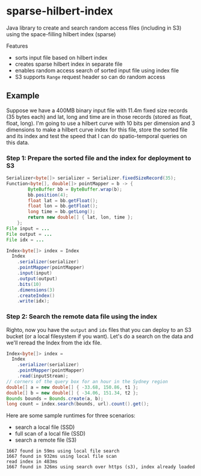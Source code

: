 # sparse-hilbert-index
Java library to create and search random access files (including in S3) using the space-filling hilbert index (sparse) 

Features
* sorts input file based on hilbert index
* creates sparse hilbert index in separate file
* enables random access search of sorted input file using index file
* S3 supports `Range` request header so can do random access

## Example

Suppose we have a 400MB binary input file with 11.4m fixed size records (35 bytes each) and lat, long and time are in those records (stored as float, float, long). I'm going to use a hilbert curve with 10 bits per dimension and 3 dimensions to make a hilbert curve index for this file, store the sorted file and its index and test the speed that I can do spatio-temporal queries on this data.

### Step 1: Prepare the sorted file and the index for deployment to S3

```java
Serializer<byte[]> serializer = Serializer.fixedSizeRecord(35);
Function<byte[], double[]> pointMapper = b -> {
        ByteBuffer bb = ByteBuffer.wrap(b);
        bb.position(4);
        float lat = bb.getFloat();
        float lon = bb.getFloat();
        long time = bb.getLong();
        return new double[] { lat, lon, time };
    };
File input = ...
File output = ...
File idx = ...

Index<byte[]> index = Index
  Index
    .serializer(serializer) 
    .pointMapper(pointMapper) 
    .input(input) 
    .output(output) 
    .bits(10) 
    .dimensions(3) 
    .createIndex() 
    .write(idx);
```
### Step 2: Search the remote data file using the index
Righto, now you have the `output` and `idx` files that you can deploy to an S3 bucket (or a local filesystem if you want). Let's do a search on the data and we'll reread the Index from the idx file.

```java
Index<byte[]> index = 
  Index
    .serializer(serializer)
    .pointMapper(pointMapper)
    .read(inputStream);
// corners of the query box for an hour in the Sydney region
double[] a = new double[] { -33.68, 150.86, t1 };
double[] b = new double[] { -34.06, 151.34, t2 };
Bounds bounds = Bounds.create(a, b);
long count = index.search(bounds, url).count().get();

```
Here are some sample runtimes for three scenarios:
* search a local file (SSD)
* full scan of a local file (SSD)
* search a remote file (S3)

```
1667 found in 59ms using local file search
1667 found in 932ms using local file scan
read index in 483ms
1667 found in 326ms using search over https (s3), index already loaded
```
